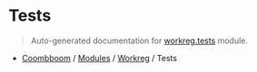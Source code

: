 # Tests

> Auto-generated documentation for [workreg.tests](..\..\workreg\tests.py) module.

- [Coombboom](..\README.md#coombboom-index) / [Modules](..\MODULES.md#coombboom-modules) / [Workreg](index.md#workreg) / Tests
